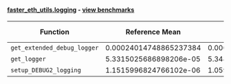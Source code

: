 #### [faster_eth_utils.logging](https://github.com/BobTheBuidler/faster-eth-utils/blob/master/faster_eth_utils/logging.py) - [view benchmarks](https://github.com/BobTheBuidler/faster-eth-utils/blob/master/benchmarks/test_logging_benchmarks.py)

| Function | Reference Mean | Faster Mean | % Change | Speedup (%) | x Faster | Faster |
|----------|---------------|-------------|----------|-------------|----------|--------|
| `get_extended_debug_logger` | 0.00024014748865237384 | 0.00024072207609929211 | -0.24% | -0.24% | 1.00x | ❌ |
| `get_logger` | 5.3315025686898206e-05 | 5.348042906494025e-05 | -0.31% | -0.31% | 1.00x | ❌ |
| `setup_DEBUG2_logging` | 1.1515996824766102e-06 | 1.0595217449319458e-06 | 8.00% | 8.69% | 1.09x | ✅ |
